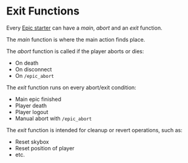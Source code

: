 
# Exit Functions

Every [Epic starter](./blocks/epic.md) can have a *main*, *abort* and an *exit* function.

The *main* function is where the main action finds place.

The *abort* function is called if the player aborts or dies:
* On death
* On disconnect
* On `/epic_abort`

The *exit* function runs on every abort/exit condition:

* Main epic finished
* Player death
* Player logout
* Manual abort with `/epic_abort`

The *exit* function is intended for cleanup or revert operations, such as:

* Reset skybox
* Reset position of player
* etc.
